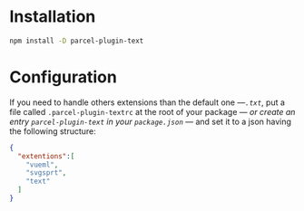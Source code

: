 # Installation

```bash
npm install -D parcel-plugin-text
```

# Configuration
If you need to handle others extensions than the default one —*`.txt`*, put a file called `.parcel-plugin-textrc` at the root of your package *— or create an entry `parcel-plugin-text` in your `package.json`* — and set it to a json having the following structure:

```json
{
  "extentions":[
    "vueml",
    "svgsprt",
    "text"
  ]
}
```
